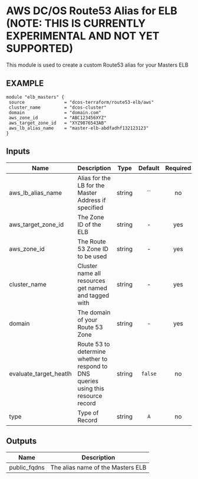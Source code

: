 AWS DC/OS Route53 Alias for ELB (NOTE: THIS IS CURRENTLY EXPERIMENTAL AND NOT YET SUPPORTED)
============
This module is used to create a custom Route53 alias for your Masters ELB

EXAMPLE
-------

```hcl
module "elb_masters" {
 source               = "dcos-terraform/route53-elb/aws"
 cluster_name         = "dcos-cluster"
 domain               = "domain.com"
 aws_zone_id          = "ABC123456XYZ"
 aws_target_zone_id   = "XYZ9876543AB"
 aws_lb_alias_name    = "master-elb-abdfadhf132123123"
}
```


## Inputs

| Name | Description | Type | Default | Required |
|------|-------------|:----:|:-----:|:-----:|
| aws_lb_alias_name | Alias for the LB for the Master Address if specified | string | `` | no |
| aws_target_zone_id | The Zone ID of the ELB | string | - | yes |
| aws_zone_id | The Route 53 Zone ID to be used | string | - | yes |
| cluster_name | Cluster name all resources get named and tagged with | string | - | yes |
| domain | The domain of your Route 53 Zone | string | - | yes |
| evaluate_target_heatlh | Route 53 to determine whether to respond to DNS queries using this resource record | string | `false` | no |
| type | Type of Record | string | `A` | no |

## Outputs

| Name | Description |
|------|-------------|
| public_fqdns | The alias name of the Masters ELB |

